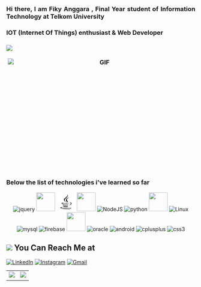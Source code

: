 
<h3 align="justify"> Hi there, I am Fiky Anggara , Final Year student of Information Technology at Telkom University<h3>
    <h3 align="justify"> IOT (Internet Of Things) enthusiast &  Web Developer<h3>
<img src='https://visitor-badge.laobi.icu/badge?page_id=fiky-web.fiky-web')>
    <p align="center">
        <img align="right" alt="GIF" src="https://github.com/abhisheknaiidu/abhisheknaiidu/blob/master/code.gif?raw=true" width="500" height="320" />
</p>
<h3>Below the list of technologies i've learned so far</h3>
    <p align="center">
        <img src="https://raw.githubusercontent.com/vorillaz/devicons/master/!SVG/jquery_logo.svg" alt="jquery" width="50" height="50" />
        <img src="https://img.icons8.com/color/48/000000/javascript.png" width="50" height="50">
        <img src="https://raw.githubusercontent.com/vorillaz/devicons/master/!SVG/java.svg" alt="JAVA" width="50" height="50"/> 
        <img src="https://img.icons8.com/color/48/000000/html-5.png" width="50" height="50" />
        <img src="https://img.icons8.com/color/48/000000/nodejs.png" alt="NodeJS" width="50" height="50"/> 
        <img src="https://img.icons8.com/color/48/000000/python.png" alt="python" width="50" height="50"/>
        <img src="https://img.icons8.com/color/48/000000/kotlin.png" height="50" width="50"/>
        <img src="https://img.icons8.com/color/48/000000/linux.png" alt="Linux"  width="50" height="50" />
        <img src="https://img.icons8.com/ios-filled/50/000000/mysql-logo.png" alt="mysql"  width="50" height="50" /> 
        <img src="https://img.icons8.com/color/48/000000/firebase.svg" alt="firebase"  width="50px" height="50" /> 
        <img src="https://img.icons8.com/fluent/40/000000/arduino.png" height="50" width="50"/>
        <img src="https://img.icons8.com/color/64/000000/oracle-logo.png" alt="oracle"  width="50" height="50" /> 
        <img src="https://img.icons8.com/fluent/48/000000/android-os.png" alt="android"  width="50" height="50" />
        <img src="https://img.icons8.com/color/48/000000/c-plus-plus-logo.png" alt="cplusplus"  width="50" height="50" />
        <img src="https://img.icons8.com/dusk/48/000000/css3.png" alt="css3"  width="50" height="50" />
       </p>
<table>
    <tr>
        <td>
            <img height="170em" src="https://github-readme-stats-eight-theta.vercel.app/api?username=fiky-web&show_icons=true&theme=buefy&include_all_commits=true&count_private=true"/>
        </td>
        <td>
            <img height="170em" src="https://github-readme-stats-eight-theta.vercel.app/api/top-langs/?username=fiky-web&layout=compact&langs_count=8&theme=buefy"/>
        </td>
    </tr>
            
## <img src="https://github.com/TheDudeThatCode/TheDudeThatCode/blob/master/Assets/hmm.gif" height="18px"> You Can Reach Me at 

<p>
  <a href="https://www.linkedin.com/in/fiky-anggara" target="_blank"><img alt="LinkedIn" src="https://img.shields.io/badge/linkedin-%230077B5.svg?&style=for-the-badge&logo=linkedin&logoColor=white" /></a>
    <a href="https://www.instagram.com/fikyanggara05/" target="_blank"><img alt="Instagram" src="https://img.shields.io/badge/instagram-%23E4405F.svg?&style=for-the-badge&logo=instagram&logoColor=white" /></a>  
  <a href="mailto:fikyanggara05@gmail.com" target="_blank"><img alt="Gmail" src="https://img.shields.io/badge/gmail-D14836?&style=for-the-badge&logo=gmail&logoColor=white" /></a>  

</p>
